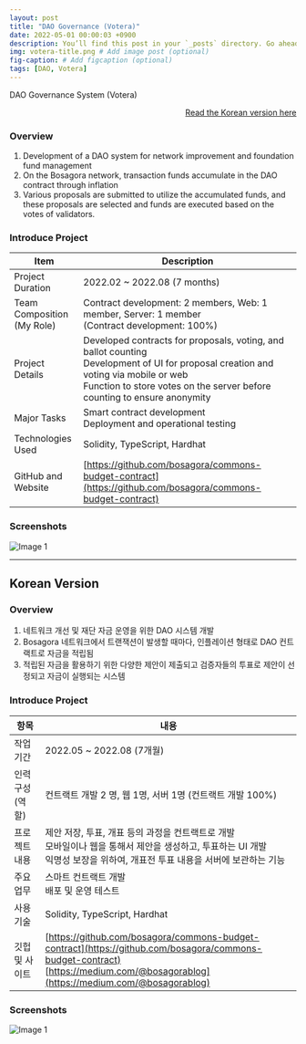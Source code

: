 ```yaml
---
layout: post
title: "DAO Governance (Votera)"
date: 2022-05-01 00:00:03 +0900
description: You’ll find this post in your `_posts` directory. Go ahead and edit it and re-build the site to see your changes. # Add post description (optional)
img: votera-title.png # Add image post (optional)
fig-caption: # Add figcaption (optional)
tags: [DAO, Votera]
---
```

DAO Governance System (Votera)

<div style="text-align: right;">
    <a href="#for-korean-users">Read the Korean version here</a> 
</div>

### Overview
1. Development of a DAO system for network improvement and foundation fund management
2. On the Bosagora network, transaction funds accumulate in the DAO contract through inflation
3. Various proposals are submitted to utilize the accumulated funds, and these proposals are selected and funds are executed based on the votes of validators.

### Introduce Project

| Item                      | Description                                                                                                                                                                                                            |
|---------------------------| ---------------------------------------------------------------------------------------------------------------------------------------------------------------------------------------------------------------------- |
| Project Duration          | 2022.02 ~ 2022.08 (7 months)                                                                                                                                                                                           |
| Team Composition<br>(My Role) | Contract development: 2 members,  Web: 1 member,  Server: 1 member <br>(Contract development: 100%)                                                                                                                    |
| Project Details           | Developed contracts for proposals, voting, and ballot counting <br> Development of UI for proposal creation and voting via mobile or web <br> Function to store votes on the server before counting to ensure anonymity |
| Major Tasks      | Smart contract development <br> Deployment and operational testing                                                                                                                                                     |
| Technologies Used         | Solidity, TypeScript, Hardhat                                                                                                                                                                                          |
| GitHub and Website        | [https://github.com/bosagora/commons-budget-contract](https://github.com/bosagora/commons-budget-contract)                                                                                                             |

### Screenshots
![Image 1]({{site.baseurl}}/assets/img/votera-1.png)

---
## Korean Version

### Overview
1. 네트워크 개선 및 재단 자금 운영을 위한 DAO 시스템 개발
2. Bosagora 네트워크에서 트랜잭션이 발생할 때마다, 인플레이션 형태로 DAO 컨트랙트로 자금을 적립됨
3. 적립된 자금을 활용하기 위한 다양한 제안이 제출되고 검증자들의 투표로 제안이 선정되고 자금이 실행되는 시스템

### Introduce Project

| 항목         | 내용                                                                                                                                                                                 |
|------------| ------------------------------------------------------------------------------------------------------------------------------------------------------------------------------------ |
| 작업 기간      | 2022.05 ~ 2022.08 (7개월)                                                                                                                                                            |
| 인력 구성(역할)  | 컨트랙트 개발 2 명, 웹 1명, 서버 1명   (컨트랙트 개발 100%)                                                                                                                          |
| 프로젝트 내용    | 제안 저장, 투표, 개표 등의 과정을 컨트랙트로 개발 <br> 모바일이나 웹을 통해서 제안을 생성하고, 투표하는 UI 개발 <br> 익명성 보장을 위하여, 개표전 투표 내용을 서버에 보관하는 기능   |
| 주요 업무  | 스마트 컨트랙트 개발 <br> 배포 및 운영 테스트                                                                                                                                        |
| 사용 기술      | Solidity, TypeScript, Hardhat                                                                                                                                                        |
| 깃헙 및 사이트   | [https://github.com/bosagora/commons-budget-contract](https://github.com/bosagora/commons-budget-contract) <br> [https://medium.com/@bosagorablog](https://medium.com/@bosagorablog) |


### Screenshots
![Image 1]({{site.baseurl}}/assets/img/votera-1.png)



